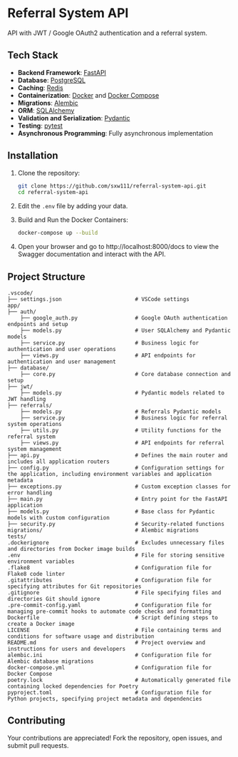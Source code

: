 # Referral System API

API with JWT / Google OAuth2 authentication and a referral system.

## Tech Stack

- **Backend Framework**: [FastAPI](https://fastapi.tiangolo.com/)
- **Database**: [PostgreSQL](https://www.postgresql.org/)
- **Caching**: [Redis](https://redis.io/)
- **Containerization**: [Docker](https://www.docker.com/) and [Docker Compose](https://docs.docker.com/compose/)
- **Migrations**: [Alembic](https://alembic.sqlalchemy.org/)
- **ORM**: [SQLAlchemy](https://www.sqlalchemy.org/)
- **Validation and Serialization**: [Pydantic](https://pydantic-docs.helpmanual.io/)
- **Testing**: [pytest](https://pytest.org/)
- **Asynchronous Programming**: Fully asynchronous implementation

## Installation

1. Clone the repository:

   ```bash
   git clone https://github.com/sxw111/referral-system-api.git
   cd referral-system-api
   ```

2. Edit the `.env` file by adding your data.

3. Build and Run the Docker Containers:

   ```bash
   docker-compose up --build
   ```

4. Open your browser and go to http://localhost:8000/docs to view the Swagger documentation and interact with the API.

## Project Structure

```shell
.vscode/
├── settings.json                       # VSCode settings
app/
├── auth/
    ├── google_auth.py                  # Google OAuth authentication endpoints and setup
    ├── models.py                       # User SQLAlchemy and Pydantic models
    ├── service.py                      # Business logic for authentication and user operations
    ├── views.py                        # API endpoints for authentication and user management
├── database/
    ├── core.py                         # Core database connection and setup
├── jwt/
    ├── models.py                       # Pydantic models related to JWT handling
├── referrals/
    ├── models.py                       # Referrals Pydantic models
    ├── service.py                      # Business logic for referral system operations
    ├── utils.py                        # Utility functions for the referral system
    ├── views.py                        # API endpoints for referral system management
├── api.py                              # Defines the main router and includes all application routers
├── config.py                           # Configuration settings for the application, including environment variables and application metadata
├── exceptions.py                       # Custom exception classes for error handling
├── main.py                             # Entry point for the FastAPI application
├── models.py                           # Base class for Pydantic models with custom configuration
├── security.py                         # Security-related functions
migrations/                             # Alembic migrations
tests/
.dockerignore                           # Excludes unnecessary files and directories from Docker image builds
.env                                    # File for storing sensitive environment variables
.flake8                                 # Configuration file for Flake8 code linter
.gitattributes                          # Configuration file for specifying attributes for Git repositories
.gitignore                              # File specifying files and directories Git should ignore
.pre-commit-config.yaml                 # Configuration file for managing pre-commit hooks to automate code checks and formatting
Dockerfile                              # Script defining steps to create a Docker image
LICENSE                                 # File containing terms and conditions for software usage and distribution
README.md                               # Project overview and instructions for users and developers
alembic.ini                             # Configuration file for Alembic database migrations
docker-compose.yml                      # Configuration file for Docker Compose
poetry.lock                             # Automatically generated file containing locked dependencies for Poetry
pyproject.toml                          # Configuration file for Python projects, specifying project metadata and dependencies
```

## Contributing

Your contributions are appreciated! Fork the repository, open issues, and submit pull requests.